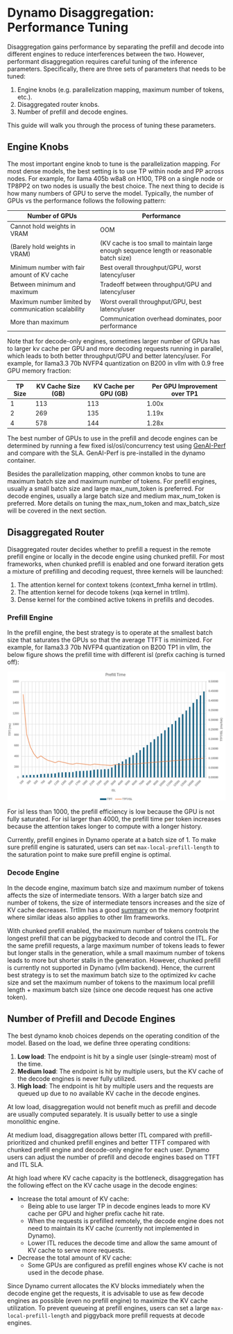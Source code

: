 # Dynamo Disaggregation: Performance Tuning

Disaggregation gains performance by separating the prefill and decode into different engines to reduce interferences between the two. However, performant disaggregation requires careful tuning of the inference parameters. Specifically, there are three sets of parameters that needs to be tuned:

1. Engine knobs (e.g. parallelization mapping, maximum number of tokens, etc.).
1. Disaggregated router knobs.
1. Number of prefill and decode engines.

This guide will walk you through the process of tuning these parameters.

## Engine Knobs

The most important engine knob to tune is the parallelization mapping. For most dense models, the best setting is to use TP within node and PP across nodes. For example, for llama 405b w8a8 on H100, TP8 on a single node or TP8PP2 on two nodes is usually the best choice. The next thing to decide is how many numbers of GPU to serve the model. Typically, the number of GPUs vs the performance follows the following pattern:

Number of GPUs | Performance
--- | ---
Cannot hold weights in VRAM | OOM
(Barely hold weights in VRAM) | (KV cache is too small to maintain large enough sequence length or reasonable batch size)
Minimum number with fair amount of KV cache | Best overall throughput/GPU, worst latency/user
Between minimum and maximum | Tradeoff between throughput/GPU and latency/user
Maximum number limited by communication scalability | Worst overall throughput/GPU, best latency/user
More than maximum | Communication overhead dominates, poor performance

Note that for decode-only engines, sometimes larger number of GPUs has to larger kv cache per GPU and more decoding requests running in parallel, which leads to both better throughput/GPU and better latency/user. For example, for llama3.3 70b NVFP4 quantization on B200 in vllm with 0.9 free GPU memory fraction:

TP Size | KV Cache Size (GB) | KV Cache per GPU (GB) | Per GPU Improvement over TP1
--- | --- | --- | ---
1 | 113 | 113 | 1.00x
2 | 269 | 135 | 1.19x
4 | 578 | 144 | 1.28x

The best number of GPUs to use in the prefill and decode engines can be determined by running a few fixed isl/osl/concurrency test using [GenAI-Perf](https://github.com/triton-inference-server/perf_analyzer/tree/main/genai-perf) and compare with the SLA. GenAI-Perf is pre-installed in the dynamo container.

Besides the parallelization mapping, other common knobs to tune are maximum batch size and maximum number of tokens. For prefill engines, usually a small batch size and large max_num_token is preferred. For decode engines, usually a large batch size and medium max_num_token is preferred. More details on tuning the max_num_token and max_batch_size will be covered in the next section.

## Disaggregated Router

Disaggregated router decides whether to prefill a request in the remote prefill engine or locally in the decode engine using chunked prefill. For most frameworks, when chunked prefill is enabled and one forward iteration gets a mixture of prefilling and decoding request, three kernels will be launched:
1. The attention kernel for context tokens (context_fmha kernel in trtllm).
2. The attention kernel for decode tokens (xqa kernel in trtllm).
3. Dense kernel for the combined active tokens in prefills and decodes.

### Prefill Engine

In the prefill engine, the best strategy is to operate at the smallest batch size that saturates the GPUs so that the average TTFT is minimized. For example, for llama3.3 70b NVFP4 quantization on B200 TP1 in vllm, the below figure shows the prefill time with different isl (prefix caching is turned off):

![Prefill Time](../images/prefill_time.png)

For isl less than 1000, the prefill efficiency is low because the GPU is not fully saturated. For isl larger than 4000, the prefill time per token increases because the attention takes longer to compute with a longer history.

Currently, prefill engines in Dynamo operate at a batch size of 1. To make sure prefill engine is saturated, users can set `max-local-prefill-length` to the saturation point to make sure prefill engine is optimal.


### Decode Engine

In the decode engine, maximum batch size and maximum number of tokens affects the size of intermediate tensors. With a larger batch size and number of tokens, the size of intermediate tensors increases and the size of KV cache decreases. Trtllm has a good [summary](https://nvidia.github.io/TensorRT-LLM/reference/memory.html) on the memory footprint where similar ideas also applies to other llm frameworks.

With chunked prefill enabled, the maximum number of tokens controls the longest prefill that can be piggybacked to decode and control the ITL. For the same prefill requests, a large maximum number of tokens leads to fewer but longer stalls in the generation, while a small maximum number of tokens leads to more but shorter stalls in the generation. However, chunked prefill is currently not supported in Dynamo (vllm backend). Hence, the current best strategy is to set the maximum batch size to the optimized kv cache size and set the maximum number of tokens to the maximum local prefill length + maximum batch size (since one decode request has one active token).

## Number of Prefill and Decode Engines

The best dynamo knob choices depends on the operating condition of the model. Based on the load, we define three operating conditions:
1. **Low load**: The endpoint is hit by a single user (single-stream) most of the time.
2. **Medium load**: The endpoint is hit by multiple users, but the KV cache of the decode engines is never fully utilized.
3. **High load**: The endpoint is hit by multiple users and the requests are queued up due to no available KV cache in the decode engines.

At low load, disaggregation would not benefit much as prefill and decode are usually computed separately. It is usually better to use a single monolithic engine.

At medium load, disaggregation allows better ITL compared with prefill-prioritized and chunked prefill engines and better TTFT compared with chunked prefill engine and decode-only engine for each user. Dynamo users can adjust the number of prefill and decode engines based on TTFT and ITL SLA.

At high load where KV cache capacity is the bottleneck, disaggregation has the following effect on the KV cache usage in the decode engines:
* Increase the total amount of KV cache:
  * Being able to use larger TP in decode engines leads to more KV cache per GPU and higher prefix cache hit rate.
  * When the requests is prefilled remotely, the decode engine does not need to maintain its KV cache (currently not implemented in Dynamo).
  * Lower ITL reduces the decode time and allow the same amount of KV cache to serve more requests.
* Decrease the total amount of KV cache:
  * Some GPUs are configured as prefill engines whose KV cache is not used in the decode phase.

Since Dynamo current allocates the KV blocks immediately when the decode engine get the requests, it is advisable to use as few decode engines as possible (even no prefill engine) to maximize the KV cache utilization. To prevent queueing at prefill engines, users can set a large `max-local-prefill-length` and piggyback more prefill requests at decode engines.